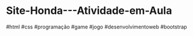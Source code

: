 # Site-Honda---Atividade-em-Aula
#html #css  #programação #game #jogo #desenvolvimentoweb #bootstrap 
